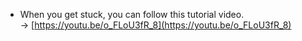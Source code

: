 * When you get stuck, you can follow this tutorial video.  
  -> [https://youtu.be/o_FLoU3fR_8](https://youtu.be/o_FLoU3fR_8)
